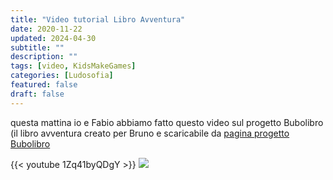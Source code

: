 ```yaml
---
title: "Video tutorial Libro Avventura"
date: 2020-11-22
updated: 2024-04-30
subtitle: ""
description: ""
tags: [video, KidsMakeGames]
categories: [Ludosofia]
featured: false
draft: false
---
```


questa mattina io e Fabio abbiamo fatto questo video sul progetto Bubolibro (il libro avventura creato per Bruno e scaricabile da [pagina progetto Bubolibro](../../../project/jamurr/bubolibro/index.md)

{{< youtube 1Zq41byQDgY >}}
![](http://www.youtube.com/watch?v=1Zq41byQDgY)